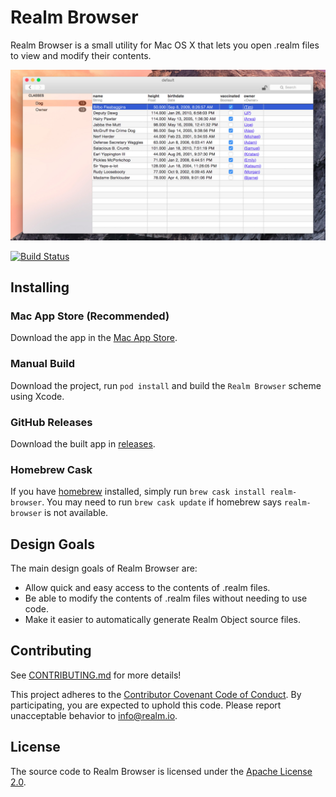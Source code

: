 # Realm Browser
Realm Browser is a small utility for Mac OS X that lets you open .realm files to view and modify their contents.

![Realm Browser](screenshot.jpg)

[![Build Status](https://travis-ci.org/realm/realm-browser-osx.svg?branch=master)](https://travis-ci.org/realm/realm-browser-osx)

## Installing

### Mac App Store (Recommended)
Download the app in the [Mac App Store](https://itunes.apple.com/us/app/realm-browser/id1007457278?mt=12).

### Manual Build
Download the project, run `pod install` and build the `Realm Browser` scheme using Xcode.

### GitHub Releases
Download the built app in [releases](https://github.com/realm/realm-browser-osx/releases/).

### Homebrew Cask
If you have [homebrew](http://brew.sh) installed, simply run `brew cask install realm-browser`. You may need to run `brew cask update` if homebrew says `realm-browser` is not available.

## Design Goals
The main design goals of Realm Browser are:
* Allow quick and easy access to the contents of .realm files.
* Be able to modify the contents of .realm files without needing to use code.
* Make it easier to automatically generate Realm Object source files.

## Contributing
See [CONTRIBUTING.md](CONTRIBUTING.md) for more details!

This project adheres to the [Contributor Covenant Code of Conduct](https://realm.io/conduct).
By participating, you are expected to uphold this code. Please report
unacceptable behavior to [info@realm.io](mailto:info@realm.io).

## License
The source code to Realm Browser is licensed under the [Apache License 2.0](http://www.apache.org/licenses/LICENSE-2.0).
